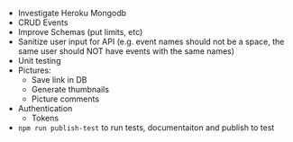 - Investigate Heroku Mongodb
- CRUD Events
- Improve Schemas (put limits, etc)
- Sanitize user input for API (e.g. event names should not be a space, the same user should NOT have events with the same names)
- Unit testing
- Pictures:
    - Save link in DB
    - Generate thumbnails
    - Picture comments
- Authentication
    - Tokens
- `npm run publish-test` to run tests, documentaiton and publish to test
